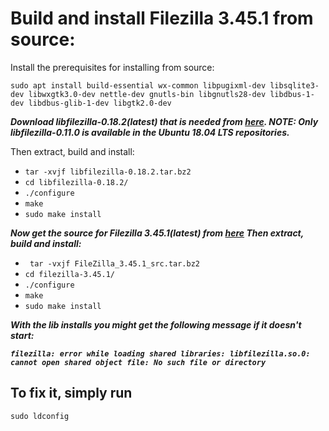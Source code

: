 # Build and install Filezilla 3.45.1 from source:
Install the prerequisites for installing from source:

``sudo apt install build-essential wx-common libpugixml-dev libsqlite3-dev libwxgtk3.0-dev nettle-dev gnutls-bin libgnutls28-dev libdbus-1-dev libdbus-glib-1-dev libgtk2.0-dev
 ``

***Download libfilezilla-0.18.2(latest) that is needed from [here](https://lib.filezilla-project.org/download.php). 
NOTE: Only libfilezilla-0.11.0 is available in the Ubuntu 18.04 LTS repositories.***

Then extract, build and install:

* `` tar -xvjf libfilezilla-0.18.2.tar.bz2 ``
* ``cd libfilezilla-0.18.2/``
* ``./configure``
* ``make``
* ``sudo make install ``

***Now get the source for Filezilla 3.45.1(latest) from [here](https://filezilla-project.org/download.php?show_all=1) Then extract, build and install:***

* `` tar -vxjf FileZilla_3.45.1_src.tar.bz2`` 
* ``cd filezilla-3.45.1/``
* ``./configure``
* ``make``
* ``sudo make install ``

***With the lib installs you might get the following message if it doesn't start:***

___``filezilla: error while loading shared libraries: libfilezilla.so.0: cannot open shared object file: No such file or directory``___

## To fix it, simply run

`` sudo ldconfig ``
